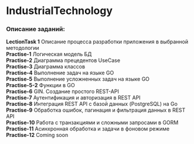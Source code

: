 # IndustrialTechnology
### Описание заданий: <br>
**LectionTask 1** Описание процесса разработки приложения в выбранной методологии <br> 
**Practise-1** Логическая модель БД <br> 
**Practise-2** Диаграмма прецедентов UseCase <br>
**Practise-3** Диаграмма классов <br>
**Practise-4** Выполнение задач на языке GO <br>
**Practise-5** Выполнение усложненных задач на языке GO <br>
**Practise-5-2** Функции в GO <br>
**Practise-6** GIN. Создание простого REST-API  <br>
**Practise-7** Аутентификация и авторизация в REST API  <br>
**Practise-8** Интеграция REST API с базой данных (PostgreSQL) на Go <br>
**Practise-9** Обработка ошибок, пагинация и фильтрация данных в REST API <br>
**Practise-10** Работа с транзакциями и сложными запросами в GORM <br>
**Practise-11** Асинхронная обработка и задачи в фоновом режиме <br>
**Practise-12** Coming soon <br>
